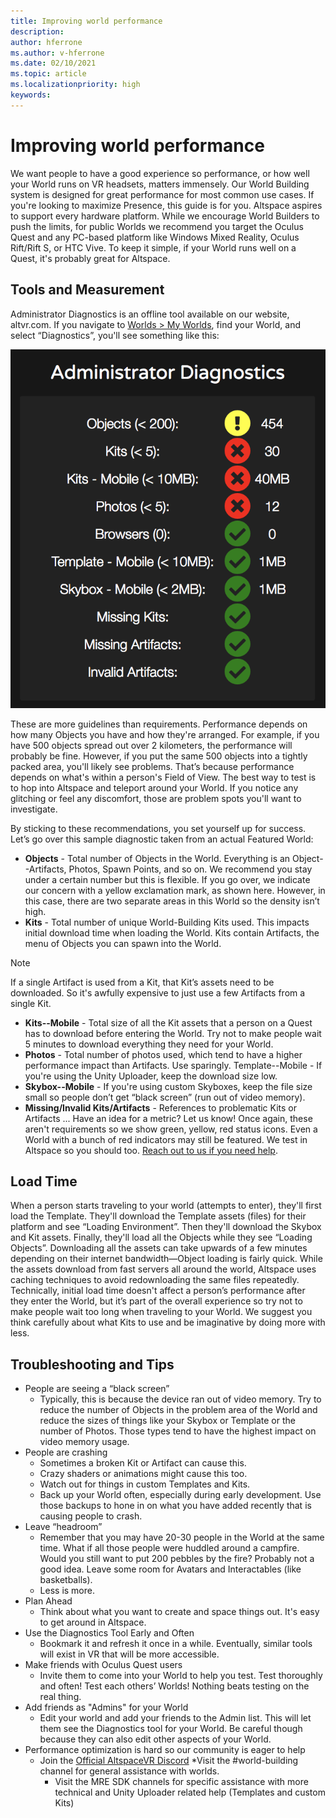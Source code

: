 ```yaml
---
title: Improving world performance
description: 
author: hferrone
ms.author: v-hferrone
ms.date: 02/10/2021
ms.topic: article
ms.localizationpriority: high
keywords: 
---
```


# Improving world performance

We want people to have a good experience so performance, or how well your World runs on VR headsets, matters immensely. Our World Building system is designed for great performance for most common use cases. If you're looking to maximize Presence, this guide is for you. Altspace aspires to support every hardware platform. While we encourage World Builders to push the limits, for public Worlds we recommend you target the Oculus Quest and any PC-based platform like Windows Mixed Reality, Oculus Rift/Rift S, or HTC Vive. To keep it simple, if your World runs well on a Quest, it's probably great for Altspace.

## Tools and Measurement

Administrator Diagnostics is an offline tool available on our website, altvr.com. If you navigate to [Worlds > My Worlds](https://account.altvr.com/users/sign_in), find your World, and select “Diagnostics”, you'll see something like this:

![Administrator diagnostics window](images/performance.png)

These are more guidelines than requirements. Performance depends on how many Objects you have and how they're arranged. For example, if you have 500 objects spread out over 2 kilometers, the performance will probably be fine. However, if you put the same 500 objects into a tightly packed area, you'll likely see problems. That’s because performance depends on what's within a person's Field of View. The best way to test is to hop into Altspace and teleport around your World. If you notice any glitching or feel any discomfort, those are problem spots you'll want to investigate.

By sticking to these recommendations, you set yourself up for success. Let’s go over this sample diagnostic taken from an actual Featured World: 

* **Objects** - Total number of Objects in the World. Everything is an Object--Artifacts, Photos, Spawn Points, and so on. We recommend you stay under a certain number but this is flexible. If you go over, we indicate our concern with a yellow exclamation mark, as shown here. However, in this case, there are two separate areas in this World so the density isn’t high.
* **Kits** - Total number of unique World-Building Kits used. This impacts initial download time when loading the World. Kits contain Artifacts, the menu of Objects you can spawn into the World. 

> [!NOTE] 
> If a single Artifact is used from a Kit, that Kit’s assets need to be downloaded. So it's awfully expensive to just use a few Artifacts from a single Kit. 

* **Kits--Mobile** - Total size of all the Kit assets that a person on a Quest has to download before entering the World. Try not to make people wait 5 minutes to download everything they need for your World.
* **Photos** - Total number of photos used, which tend to have a higher performance impact than Artifacts. Use sparingly.
Template--Mobile - If you're using the Unity Uploader, keep the download size low.
* **Skybox--Mobile** - If you're using custom Skyboxes, keep the file size small so people don’t get “black screen” (run out of video memory).
* **Missing/Invalid Kits/Artifacts** - References to problematic Kits or Artifacts
... Have an idea for a metric? Let us know!
Once again, these aren't requirements so we show green, yellow, red status icons. Even a World with a bunch of red indicators may still be featured. We test in Altspace so you should too. [Reach out to us if you need help](getting-help.md). 

## Load Time

When a person starts traveling to your world (attempts to enter), they'll first load the Template. They'll download the Template assets (files) for their platform and see “Loading Environment”. Then they'll download the Skybox and Kit assets. Finally, they'll load all the Objects while they see “Loading Objects”. Downloading all the assets can take upwards of a few minutes depending on their internet bandwidth—Object loading is fairly quick. While the assets download from fast servers all around the world, Altspace uses caching techniques to avoid redownloading the same files repeatedly. Technically, initial load time doesn't affect a person’s performance after they enter the World, but it’s part of the overall experience so try not to make people wait too long when traveling to your World. We suggest you think carefully about what Kits to use and be imaginative by doing more with less.

## Troubleshooting and Tips

* People are seeing a “black screen”
    * Typically, this is because the device ran out of video memory. Try to reduce the number of Objects in the problem area of the World and reduce the sizes of things like your Skybox or Template or the number of Photos. Those types tend to have the highest impact on video memory usage.
* People are crashing
    * Sometimes a broken Kit or Artifact can cause this.
    * Crazy shaders or animations might cause this too.
    * Watch out for things in custom Templates and Kits.
    * Back up your World often, especially during early development. Use those backups to hone in on what you have added recently that is causing people to crash.
* Leave “headroom”
    * Remember that you may have 20-30 people in the World at the same time. What if all those people were huddled around a campfire. Would you still want to put 200 pebbles by the fire? Probably not a good idea. Leave some room for Avatars and Interactables (like basketballs).
    * Less is more.
* Plan Ahead
    * Think about what you want to create and space things out. It's easy to get around in Altspace.
* Use the Diagnostics Tool Early and Often
    * Bookmark it and refresh it once in a while. Eventually, similar tools will exist in VR that will be more accessible.
* Make friends with Oculus Quest users
    * Invite them to come into your World to help you test. Test thoroughly and often! Test each others’ Worlds! Nothing beats testing on the real thing.
* Add friends as "Admins" for your World
    * Edit your world and add your friends to the Admin list. This will let them see the Diagnostics tool for your World. Be careful though because they can also edit other aspects of your World. 
* Performance optimization is hard so our community is eager to help
    * Join the [Official AltspaceVR Discord](https://discordapp.com/invite/altspacevr) 
        *Visit the #world-building channel for general assistance with worlds.
        * Visit the MRE SDK channels for specific assistance with more technical and Unity Uploader related help (Templates and custom Kits)